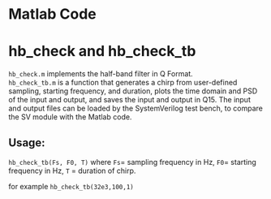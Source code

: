 # Matlab Code

# hb_check and hb_check_tb

`hb_check.m` implements the half-band filter in Q Format.  
`hb_check_tb.m` is a function that generates a chirp from user-defined sampling, starting frequency, and duration, plots the time domain and PSD of the input and output, and saves the input and output in Q15.
The input and output files can be loaded by the SystemVerilog test bench, to compare the SV module with the Matlab code.  
## Usage:

`hb_check_tb(Fs, F0, T)` 
where `Fs`= sampling frequency in Hz, `F0`= starting frequency in Hz, `T` = duration of chirp.

for example `hb_check_tb(32e3,100,1)`

